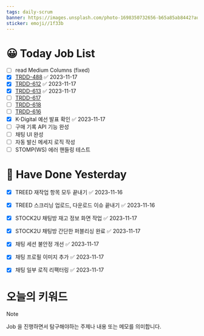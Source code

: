 ```yaml
---
tags: daily-scrum
banner: https://images.unsplash.com/photo-1698350732656-b65a85ab8442?auto=format&fit=crop&q=80&w=2837&ixlib=rb-4.0.3&ixid=M3wxMjA3fDB8MHxwaG90by1wYWdlfHx8fGVufDB8fHx8fA%3D%3D
sticker: emoji//1f33b
---
```

#  😀 Today Job List
- [ ] read Medium Columns (fixed)
- [x] [TRDD-488](https://alcherainc.atlassian.net/browse/TRDD-488) ✅ 2023-11-17
- [x] [TRDD-612](https://alcherainc.atlassian.net/browse/TRDD-612) ✅ 2023-11-17
- [x] [TRDD-613](https://alcherainc.atlassian.net/browse/TRDD-613) ✅ 2023-11-17
- [ ] [TRDD-617](https://alcherainc.atlassian.net/browse/TRDD-612)
- [ ] [TRDD-618](https://alcherainc.atlassian.net/browse/TRDD-618)
- [ ] [TRDD-616](https://alcherainc.atlassian.net/browse/TRDD-616)
- [x] K-Digital 예선 발표 확인 ✅ 2023-11-17
- [ ] 구매 기록 API 기능 완성
- [ ] 채팅 UI 완성
- [ ] 자동 발신 메세지 로직 작성
- [ ] STOMP(WS) 에러 핸들링 테스트

# 🙂 Have Done Yesterday
- [x] TREED 재작업 항목 모두 끝내기 ✅ 2023-11-16
- [x] TREED 스크리닝 업로드, 다운로드 이슈 끝내기 ✅ 2023-11-16
- [x] STOCK2U 채팅방 재고 정보 화면 작업 ✅ 2023-11-17
- [x] STOCK2U 채팅방 간단한 퍼블리싱 완료 ✅ 2023-11-17
- [x] 채팅 세션 불안정 개선 ✅ 2023-11-17
- [x] 채팅 프로필 이미지 추가 ✅ 2023-11-17
- [x] 채팅 일부 로직 리팩터링 ✅ 2023-11-17


# 오늘의 키워드

> [!NOTE]
> Job 을 진행하면서 탐구해야하는 주제나 내용 또는 메모를 의미합니다.

